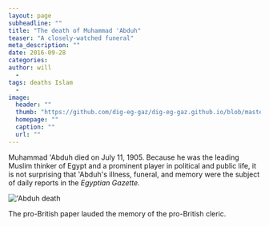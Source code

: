 ```yaml
---
layout: page
subheadline: ""
title: "The death of Muhammad 'Abduh"
teaser: "A closely-watched funeral"
meta_description: ""
date: 2016-09-28
categories:
author: will
  -
tags: deaths Islam
  -
image:
  header: ""
  thumb: "https://github.com/dig-eg-gaz/dig-eg-gaz.github.io/blob/master/images/blog-images/2016-09-28-hanley-abduh.png"
  homepage: ""
  caption: ""
  url: ""
---
```

Muhammad 'Abduh died on July 11, 1905. Because he was the leading Muslim thinker of Egypt and a prominent player in political and public life, it is not surprising that 'Abduh's illness, funeral, and memory were the subject of daily reports in the *Egyptian Gazette.*

!['Abduh death](https://github.com/dig-eg-gaz/dig-eg-gaz.github.io/blob/master/images/blog-images/2016-09-28-hanley-abduh.png?raw=true)

The pro-British paper lauded the memory of the pro-British cleric.
